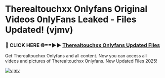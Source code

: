 # Therealtouchxx Onlyfans Original Videos 0nlyFans Leaked - Files Updated! (vjmv)

<h3>🔴 CLICK HERE 🌐==►► <a href="https://tinyurl.com/ehrbuxhb" rel="nofollow">Therealtouchxx Onlyfans Updated Files</a></h3>

Get Therealtouchxx Onlyfans and all content. Now you can access all videos and pictures of Therealtouchxx Onlyfans. New Updated Files 2025!

[![vjmv](https://i.imgur.com/lVYEuWS.gif)](https://tinyurl.com/ehrbuxhb)
